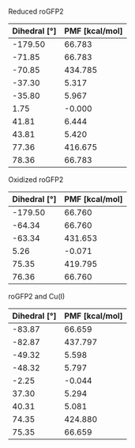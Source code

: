 Reduced roGFP2

| Dihedral [°] | PMF [kcal/mol] |
|-----------|-----------|
| -179.50 | 66.783 |
| -71.85 | 66.783 |
| -70.85 | 434.785 |
| -37.30 | 5.317 |
| -35.80 | 5.967 |
| 1.75 | -0.000 |
| 41.81 | 6.444 |
| 43.81 | 5.420 |
| 77.36 | 416.675 |
| 78.36 | 66.783 |

Oxidized roGFP2

| Dihedral [°] | PMF [kcal/mol] |
|-----------|-----------|
| -179.50 | 66.760 |
| -64.34 | 66.760 |
| -63.34 | 431.653 |
| 5.26 | -0.071 |
| 75.35 | 419.795 |
| 76.36 | 66.760 |

roGFP2 and Cu(I)

| Dihedral [°] | PMF [kcal/mol] |
|-----------|-----------|
| -83.87 | 66.659 |
| -82.87 | 437.797 |
| -49.32 | 5.598 |
| -48.32 | 5.797 |
| -2.25 | -0.044 |
| 37.30 | 5.294 |
| 40.31 | 5.081 |
| 74.35 | 424.880 |
| 75.35 | 66.659 |
